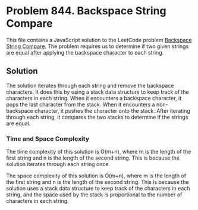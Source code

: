 # Problem 844. Backspace String Compare

This file contains a JavaScript solution to the LeetCode problem [Backspace String Compare](https://leetcode.com/problems/backspace-string-compare/). The problem requires us to determine if two given strings are equal after applying the backspace character to each string.

## Solution

The solution iterates through each string and remove the backspace characters. It does this by using a stack data structure to keep track of the characters in each string. When it encounters a backspace character, it pops the last character from the stack. When it encounters a non-backspace character, it pushes the character onto the stack. After iterating through each string, it compares the two stacks to determine if the strings are equal.

### Time and Space Complexity

The time complexity of this solution is O(m+n), where m is the length of the first string and n is the length of the second string. This is because the solution iterates through each string once.

The space complexity of this solution is O(m+n), where m is the length of the first string and n is the length of the second string. This is because the solution uses a stack data structure to keep track of the characters in each string, and the space used by the stack is proportional to the number of characters in each string.
